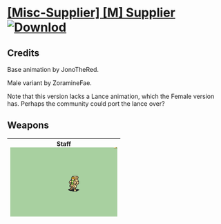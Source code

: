 # [\[Misc-Supplier\] \[M\] Supplier](./) [![Downlod](https://img.shields.io/badge/Download--red?style=social&logo=github)](https://minhaskamal.github.io/DownGit/#/home?url=https://github.com/Klokinator/FE-Repo/tree/main/Battle%20Animations%2FBards%2C%20Dancers%2C%20Suppliers%2C%20Misc%2F%5BMisc-Supplier%5D%20%5BM%5D%20Supplier)
## Credits

Base animation by JonoTheRed.

Male variant by ZoramineFae.

Note that this version lacks a Lance animation, which the Female version has. Perhaps the community could port the lance over?

## Weapons

| <b>Staff</b><br/><img alt="Staff animation" src="./7.%20Staff/Staff.gif"/> |
| :---: |
